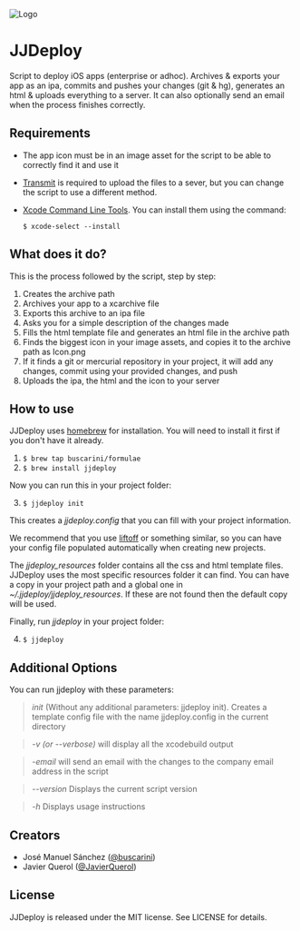 ![Logo](https://s3-eu-west-1.amazonaws.com/buscarini/jjdeploy.png "JJDeploy")

# JJDeploy

Script to deploy iOS apps (enterprise or adhoc). Archives &amp; exports your app as an ipa, commits and pushes your changes (git &amp; hg), generates an html &amp; uploads everything to a server. It can also optionally send an email when the process finishes correctly.

## Requirements

- The app icon must be in an image asset for the script to be able to correctly find it and use it
- [Transmit](http://panic.com/transmit/) is required to upload the files to a sever, but you can change the script to use a different method.
- [Xcode Command Line Tools](https://developer.apple.com/xcode/). You can install them using the command:

	`$ xcode-select --install`

## What does it do?

This is the process followed by the script, step by step:

1. Creates the archive path
2. Archives your app to a xcarchive file
3. Exports this archive to an ipa file
4. Asks you for a simple description of the changes made
5. Fills the html template file and generates an html file in the archive path
6. Finds the biggest icon in your image assets, and copies it to the archive path as Icon.png
7. If it finds a git or mercurial repository in your project, it will add any changes, commit using your provided changes, and push
8. Uploads the ipa, the html and the icon to your server

## How to use

JJDeploy uses [homebrew](http://brew.sh "Homebrew — The missing package manager for OS X") for installation. You will need to install it first if you don't have it already.

1. `$ brew tap buscarini/formulae`
2. `$ brew install jjdeploy`

Now you can run this in your project folder:

3. `$ jjdeploy init`

This creates a *jjdeploy.config* that you can fill with your project information.

We recommend that you use [liftoff](https://github.com/thoughtbot/liftoff) or something similar, so you can have your config file populated automatically when creating new projects.

The *jjdeploy_resources* folder contains all the css and html template files. JJDeploy uses the most specific resources folder it can find. You can have a copy in your project path and a global one in *~/.jjdeploy/jjdeploy_resources*. If these are not found then the default copy will be used.

Finally, run *jjdeploy* in your project folder: 

4. `$ jjdeploy`


## Additional Options

You can run jjdeploy with these parameters:

> *init* (Without any additional parameters: jjdeploy init). Creates a template config file with the name jjdeploy.config in the current directory

> *-v (or --verbose)* will display all the xcodebuild output

> *-email* will send an email with the changes to the company email address in the script

> *--version* Displays the current script version

> *-h* Displays usage instructions

## Creators

- José Manuel Sánchez ([@buscarini](https://twitter.com/buscarini))
- Javier Querol ([@JavierQuerol](https://twitter.com/JavierQuerol))

## License

JJDeploy is released under the MIT license. See LICENSE for details.
